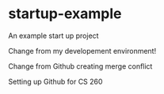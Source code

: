 # startup-example
An example start up project

Change from my developement environment!


Change from Github creating merge conflict


Setting up Github for CS 260
